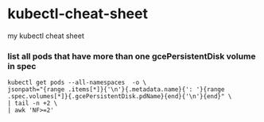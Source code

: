 # kubectl-cheat-sheet
my kubectl cheat sheet

### list all pods that have more than one gcePersistentDisk volume in spec
```
kubectl get pods --all-namespaces  -o \
jsonpath="{range .items[*]}{'\n'}{.metadata.name}{': '}{range .spec.volumes[*]}{.gcePersistentDisk.pdName}{end}{'\n'}{end}" \
| tail -n +2 \
| awk 'NF>=2'
```
